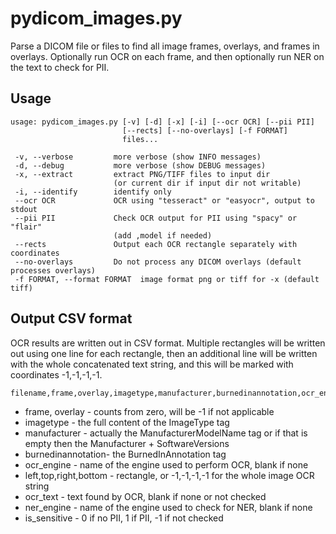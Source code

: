 # pydicom_images.py

Parse a DICOM file or files to find all image frames, overlays, and frames in overlays.
Optionally run OCR on each frame, and then optionally run NER on the text to check for PII.

## Usage

```
usage: pydicom_images.py [-v] [-d] [-x] [-i] [--ocr OCR] [--pii PII]
                         [--rects] [--no-overlays] [-f FORMAT]
                         files...

 -v, --verbose         more verbose (show INFO messages)
 -d, --debug           more verbose (show DEBUG messages)
 -x, --extract         extract PNG/TIFF files to input dir
                       (or current dir if input dir not writable)
 -i, --identify        identify only
 --ocr OCR             OCR using "tesseract" or "easyocr", output to stdout
 --pii PII             Check OCR output for PII using "spacy" or "flair"
                       (add ,model if needed)
 --rects               Output each OCR rectangle separately with coordinates
 --no-overlays         Do not process any DICOM overlays (default processes overlays)
 -f FORMAT, --format FORMAT  image format png or tiff for -x (default tiff)
```

## Output CSV format

OCR results are written out in CSV format.
Multiple rectangles will be written out using one line for each rectangle,
then an additional line will be written with the whole concatenated text string,
and this will be marked with coordinates -1,-1,-1,-1.

```
filename,frame,overlay,imagetype,manufacturer,burnedinannotation,ocr_engine,left,top,right,bottom,ocr_text,ner_engine,is_sensitive
```

* frame, overlay - counts from zero, will be -1 if not applicable
* imagetype - the full content of the ImageType tag
* manufacturer - actually the ManufacturerModelName tag or if that is empty then the Manufacturer + SoftwareVersions
* burnedinannotation- the BurnedInAnnotation tag
* ocr_engine - name of the engine used to perform OCR, blank if none
* left,top,right,bottom - rectangle, or -1,-1,-1,-1 for the whole image OCR string
* ocr_text - text found by OCR, blank if none or not checked
* ner_engine - name of the engine used to check for NER, blank if none
* is_sensitive - 0 if no PII, 1 if PII, -1 if not checked

